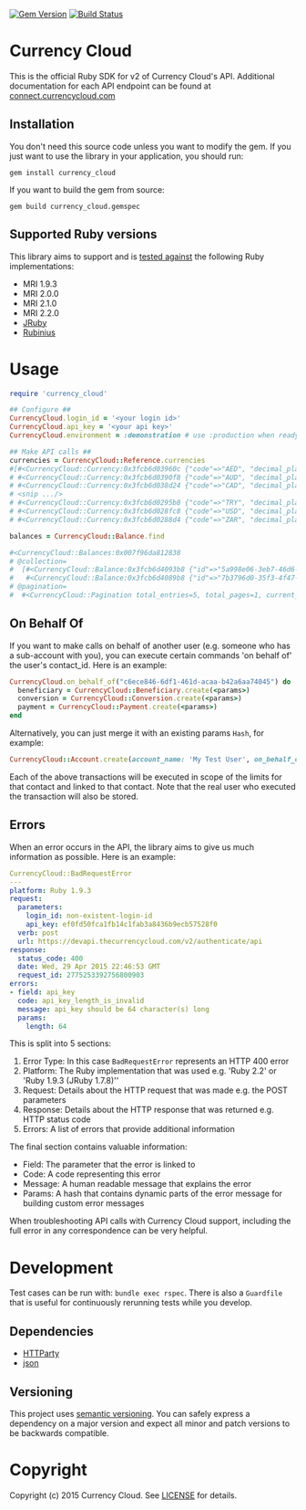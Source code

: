 [![Gem Version](https://badge.fury.io/rb/currency_cloud.svg)](http://badge.fury.io/rb/currency_cloud) [![Build Status](https://travis-ci.org/CurrencyCloud/currencycloud-ruby.png?branch=master)](https://travis-ci.org/CurrencyCloud/currencycloud-ruby)

# Currency Cloud

This is the official Ruby SDK for v2 of Currency Cloud's API. Additional documentation 
for each API endpoint can be found at [connect.currencycloud.com][connect]

## Installation

You don't need this source code unless you want to modify the gem. If
you just want to use the library in your application, you should run:

  `gem install currency_cloud`

If you want to build the gem from source:

  `gem build currency_cloud.gemspec`

## Supported Ruby versions

This library aims to support and is [tested against][travis] the following Ruby
implementations:

* MRI 1.9.3
* MRI 2.0.0
* MRI 2.1.0
* MRI 2.2.0
* [JRuby][jruby]
* [Rubinius][rubinius]

# Usage

```ruby
require 'currency_cloud'

## Configure ##
CurrencyCloud.login_id = '<your login id>'
CurrencyCloud.api_key = '<your api key>'
CurrencyCloud.environment = :demonstration # use :production when ready

## Make API calls ##
currencies = CurrencyCloud::Reference.currencies
#[#<CurrencyCloud::Currency:0x3fcb6d03960c {"code"=>"AED", "decimal_places"=>2, "name"=>"United Arab Emirates Dirham"}>,
# #<CurrencyCloud::Currency:0x3fcb6d0390f8 {"code"=>"AUD", "decimal_places"=>2, "name"=>"Australian Dollar"}>,
# #<CurrencyCloud::Currency:0x3fcb6d038d24 {"code"=>"CAD", "decimal_places"=>2, "name"=>"Canadian Dollar"}>,
# <snip .../>
# #<CurrencyCloud::Currency:0x3fcb6d0295b8 {"code"=>"TRY", "decimal_places"=>2, "name"=>"Turkish Lira"}>,
# #<CurrencyCloud::Currency:0x3fcb6d028fc8 {"code"=>"USD", "decimal_places"=>2, "name"=>"United States Dollar"}>,
# #<CurrencyCloud::Currency:0x3fcb6d0288d4 {"code"=>"ZAR", "decimal_places"=>2, "name"=>"South African Rand"}>]

balances = CurrencyCloud::Balance.find

#<CurrencyCloud::Balances:0x007f96da812838
# @collection=
#  [#<CurrencyCloud::Balance:0x3fcb6d4093b8 {"id"=>"5a998e06-3eb7-46d6-ba58-f749864159ce", "account_id"=>"e7483671-5dc6-0132-e126-002219414986", "currency"=>"GBP", "amount"=>"20034.78", "created_at"=>"2014-12-04T09:50:35+00:00", "updated_at"=>"2015-03-23T14:33:37+00:00"}>,
#   #<CurrencyCloud::Balance:0x3fcb6d4089b8 {"id"=>"7b3796d0-35f3-4f47-8554-8020750a8f9d", "account_id"=>"e7483671-5dc6-0132-e126-002219414986", "currency"=>"EUR", "amount"=>"3012.16", "created_at"=>"2014-12-04T09:50:41+00:00", "updated_at"=>"2015-04-13T08:22:50+00:00"}>,
# @pagination=
#  #<CurrencyCloud::Pagination total_entries=5, total_pages=1, current_page=1, per_page=25, previous_page=-1, next_page=-1, order="created_at", order_asc_desc="asc">>
```

## On Behalf Of
If you want to make calls on behalf of another user (e.g. someone who has a sub-account with you), you 
can execute certain commands 'on behalf of' the user's contact_id. Here is an example:

```ruby
CurrencyCloud.on_behalf_of("c6ece846-6df1-461d-acaa-b42a6aa74045") do
  beneficiary = CurrencyCloud::Beneficiary.create(<params>)
  conversion = CurrencyCloud::Conversion.create(<params>)
  payment = CurrencyCloud::Payment.create(<params>)
end
```

Alternatively, you can just merge it with an existing params `Hash`, for example:

```ruby
CurrencyCloud::Account.create(account_name: 'My Test User', on_behalf_of: "c6ece846-6df1-461d-acaa-b42a6aa74045")
```

Each of the above transactions will be executed in scope of the limits for that contact and linked to that contact. Note
that the real user who executed the transaction will also be stored.


## Errors
When an error occurs in the API, the library aims to give us much information
as possible. Here is an example:

```yaml
CurrencyCloud::BadRequestError
---
platform: Ruby 1.9.3
request:
  parameters:
    login_id: non-existent-login-id
    api_key: ef0fd50fca1fb14c1fab3a8436b9ecb57528f0
  verb: post
  url: https://devapi.thecurrencycloud.com/v2/authenticate/api
response:
  status_code: 400
  date: Wed, 29 Apr 2015 22:46:53 GMT
  request_id: 2775253392756800903
errors:
- field: api_key
  code: api_key_length_is_invalid
  message: api_key should be 64 character(s) long
  params:
    length: 64
```

This is split into 5 sections:

1. Error Type: In this case `BadRequestError` represents an HTTP 400 error
2. Platform: The Ruby implementation that was used e.g. 'Ruby 2.2' or 'Ruby 1.9.3 (JRuby 1.7.8)''
3. Request: Details about the HTTP request that was made e.g. the POST parameters
4. Response: Details about the HTTP response that was returned e.g. HTTP status code
5. Errors: A list of errors that provide additional information

The final section contains valuable information:

- Field: The parameter that the error is linked to
- Code: A code representing this error
- Message: A human readable message that explains the error
- Params: A hash that contains dynamic parts of the error message for building custom error messages

When troubleshooting API calls with Currency Cloud support, including the full
error in any correspondence can be very helpful.

# Development

Test cases can be run with: `bundle exec rspec`. There is also a `Guardfile` that 
is useful for continuously rerunning tests while you develop.

## Dependencies
* [HTTParty][httparty]
* [json][json]

## Versioning

This project uses [semantic versioning][semver]. You can safely
express a dependency on a major version and expect all minor and patch versions
to be backwards compatible.

# Copyright

Copyright (c) 2015 Currency Cloud. See [LICENSE][license] for details.

[connect]:   https://connect.currencycloud.com/documentation/getting-started/introduction
[travis]:    https://travis-ci.org/CurrencyCloud/currencycloud-ruby
[jruby]:     http://jruby.org/
[rubinius]:  http://rubini.us/
[httparty]:  https://github.com/jnunemaker/httparty
[json]:      https://github.com/intridea/multi_json
[semver]:    http://semver.org/
[license]:   LICENSE.md